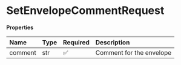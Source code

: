 # SetEnvelopeCommentRequest

**Properties**

| Name    | Type | Required | Description              |
| :------ | :--- | :------- | :----------------------- |
| comment | str  | ✅       | Comment for the envelope |
